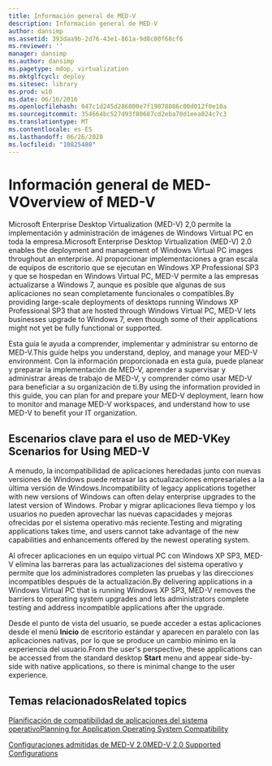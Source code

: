 ```yaml
---
title: Información general de MED-V
description: Información general de MED-V
author: dansimp
ms.assetid: 393daa9b-2d76-43e1-861a-9d8c00f68cf6
ms.reviewer: ''
manager: dansimp
ms.author: dansimp
ms.pagetype: mdop, virtualization
ms.mktglfcycl: deploy
ms.sitesec: library
ms.prod: w10
ms.date: 06/16/2016
ms.openlocfilehash: 047c1d245d286000e7f19078086c00d012f0e10a
ms.sourcegitcommit: 354664bc527d93f80687cd2eba70d1eea024c7c3
ms.translationtype: MT
ms.contentlocale: es-ES
ms.lasthandoff: 06/26/2020
ms.locfileid: "10825480"
---
```

# <span data-ttu-id="6b6f4-103">Información general de MED-V</span><span class="sxs-lookup"><span data-stu-id="6b6f4-103">Overview of MED-V</span></span>


<span data-ttu-id="6b6f4-104">Microsoft Enterprise Desktop Virtualization (MED-V) 2,0 permite la implementación y administración de imágenes de Windows Virtual PC en toda la empresa.</span><span class="sxs-lookup"><span data-stu-id="6b6f4-104">Microsoft Enterprise Desktop Virtualization (MED-V) 2.0 enables the deployment and management of Windows Virtual PC images throughout an enterprise.</span></span> <span data-ttu-id="6b6f4-105">Al proporcionar implementaciones a gran escala de equipos de escritorio que se ejecutan en Windows XP Professional SP3 y que se hospedan en Windows Virtual PC, MED-V permite a las empresas actualizarse a Windows 7, aunque es posible que algunas de sus aplicaciones no sean completamente funcionales o compatibles.</span><span class="sxs-lookup"><span data-stu-id="6b6f4-105">By providing large-scale deployments of desktops running Windows XP Professional SP3 that are hosted through Windows Virtual PC, MED-V lets businesses upgrade to Windows 7, even though some of their applications might not yet be fully functional or supported.</span></span>

<span data-ttu-id="6b6f4-106">Esta guía le ayuda a comprender, implementar y administrar su entorno de MED-V.</span><span class="sxs-lookup"><span data-stu-id="6b6f4-106">This guide helps you understand, deploy, and manage your MED-V environment.</span></span> <span data-ttu-id="6b6f4-107">Con la información proporcionada en esta guía, puede planear y preparar la implementación de MED-V, aprender a supervisar y administrar áreas de trabajo de MED-V, y comprender cómo usar MED-V para beneficiar a su organización de ti.</span><span class="sxs-lookup"><span data-stu-id="6b6f4-107">By using the information provided in this guide, you can plan for and prepare your MED-V deployment, learn how to monitor and manage MED-V workspaces, and understand how to use MED-V to benefit your IT organization.</span></span>

## <span data-ttu-id="6b6f4-108">Escenarios clave para el uso de MED-V</span><span class="sxs-lookup"><span data-stu-id="6b6f4-108">Key Scenarios for Using MED-V</span></span>


<span data-ttu-id="6b6f4-109">A menudo, la incompatibilidad de aplicaciones heredadas junto con nuevas versiones de Windows puede retrasar las actualizaciones empresariales a la última versión de Windows.</span><span class="sxs-lookup"><span data-stu-id="6b6f4-109">Incompatibility of legacy applications together with new versions of Windows can often delay enterprise upgrades to the latest version of Windows.</span></span> <span data-ttu-id="6b6f4-110">Probar y migrar aplicaciones lleva tiempo y los usuarios no pueden aprovechar las nuevas capacidades y mejoras ofrecidas por el sistema operativo más reciente.</span><span class="sxs-lookup"><span data-stu-id="6b6f4-110">Testing and migrating applications takes time, and users cannot take advantage of the new capabilities and enhancements offered by the newest operating system.</span></span>

<span data-ttu-id="6b6f4-111">Al ofrecer aplicaciones en un equipo virtual PC con Windows XP SP3, MED-V elimina las barreras para las actualizaciones del sistema operativo y permite que los administradores completen las pruebas y las direcciones incompatibles después de la actualización.</span><span class="sxs-lookup"><span data-stu-id="6b6f4-111">By delivering applications in a Windows Virtual PC that is running Windows XP SP3, MED-V removes the barriers to operating system upgrades and lets administrators complete testing and address incompatible applications after the upgrade.</span></span>

<span data-ttu-id="6b6f4-112">Desde el punto de vista del usuario, se puede acceder a estas aplicaciones desde el menú **Inicio** de escritorio estándar y aparecen en paralelo con las aplicaciones nativas, por lo que se produce un cambio mínimo en la experiencia del usuario.</span><span class="sxs-lookup"><span data-stu-id="6b6f4-112">From the user's perspective, these applications can be accessed from the standard desktop **Start** menu and appear side-by-side with native applications, so there is minimal change to the user experience.</span></span>

## <span data-ttu-id="6b6f4-113">Temas relacionados</span><span class="sxs-lookup"><span data-stu-id="6b6f4-113">Related topics</span></span>


[<span data-ttu-id="6b6f4-114">Planificación de compatibilidad de aplicaciones del sistema operativo</span><span class="sxs-lookup"><span data-stu-id="6b6f4-114">Planning for Application Operating System Compatibility</span></span>](planning-for-application-operating-system-compatibility.md)

[<span data-ttu-id="6b6f4-115">Configuraciones admitidas de MED-V 2.0</span><span class="sxs-lookup"><span data-stu-id="6b6f4-115">MED-V 2.0 Supported Configurations</span></span>](med-v-20-supported-configurations.md)

 

 





